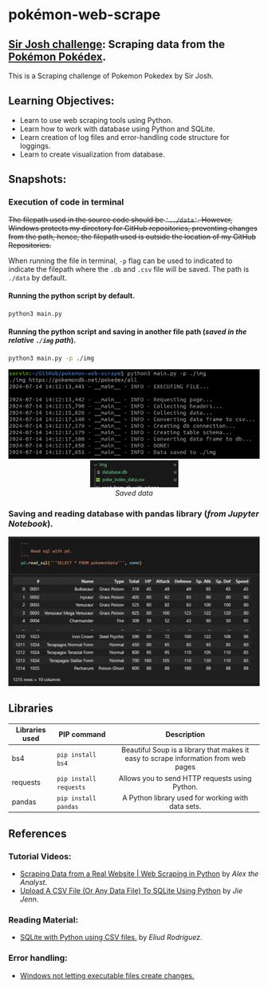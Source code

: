 # pokémon-web-scrape
## [Sir Josh challenge](https://www.facebook.com/share/p/shSjfPoG5PaD6bnm/): Scraping data from the [Pokémon Pokédex](https://pokemondb.net/pokedex/all).

This is a Scraping challenge of Pokemon Pokedex by Sir Josh.

## Learning Objectives:
- Learn to use web scraping tools using Python.
- Learn how to work with database using Python and SQLite.
- Learn creation of log files and error-handling code structure for loggings.
- Learn to create visualization from database.


## Snapshots:

### Execution of code in terminal

~~The filepath used in the source code should be `'../data'`. However, Windows protects my directory for GitHub repositories, preventing changes from the path, hence, the filepath used is outside the location of my GitHub Repositories.~~

When running the file in terminal, `-p` flag can be used to indicated to indicate the filepath where the `.db` and `.csv` file will be saved. The path is `./data` by default.

#### Running the python script by default.
```bash
python3 main.py 
```
#### Running the python script and saving in another file path (*saved in the relative `./img` path*).
```bash
python3 main.py -p ./img
```

<center><img src='img/runnin_with_flag.png'></center>

<center><img src='img/proof.png'></center>
<center><i>Saved data</i></center>

### Saving and reading database with pandas library (*from Jupyter Notebook*).
<center><img src='img/read_from_db_with_pd.png'></img></center>


## Libraries

|Libraries used|PIP command|Description|
|---|---|:-:|
|bs4|`pip install bs4`| Beautiful Soup is a library that makes it easy to scrape information from web pages|
|requests|`pip install requests`|Allows you to send HTTP requests using Python.|
|pandas| `pip install pandas`| A Python library used for working with data sets.|

## References

### Tutorial Videos:
- [Scraping Data from a Real Website | Web Scraping in Python](https://www.youtube.com/watch?v=8dTpNajxaH0) by *Alex the Analyst*.
- [Upload A CSV File (Or Any Data File) To SQLite Using Python](https://www.youtube.com/watch?v=UZIhVmkrAEs) by *Jie Jenn*.

### Reading Material:
- [SQLite with Python using CSV files.](https://medium.com/@eliud.giroma/sqlite-with-python-using-csv-files-6772bdd3fc5e) by *Eliud Rodríguez*.

### Error handling:
- [Windows not letting executable files create changes.](https://www.reddit.com/r/learnpython/comments/1af0hti/oserror_errno_9_bad_file_descriptor/)
